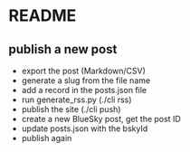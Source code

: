 # README

## publish a new post

- export the post (Markdown/CSV)
- generate a slug from the file name
- add a record in the posts.json file
- run generate_rss.py (./cli rss)
- publish the site (./cli push)
- create a new BlueSky post, get the post ID
- update posts.json with the bskyId
- publish again
